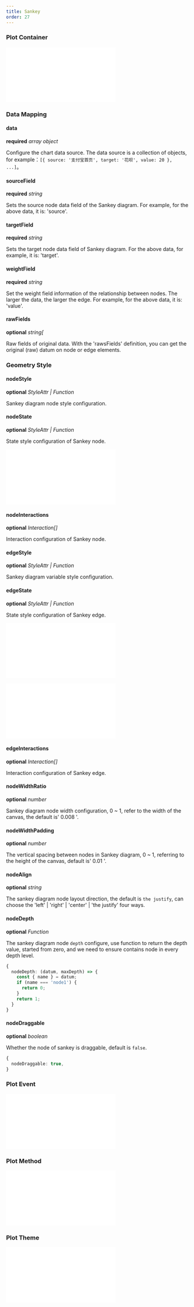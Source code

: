 ```yaml
---
title: Sankey
order: 27
---
```


### Plot Container

<embed src="@/docs/common/chart-options.en.md"></embed>

### Data Mapping

#### data

<description>**required** _array object_</description>

Configure the chart data source. The data source is a collection of objects, for example：`[{ source: '支付宝首页', target: '花呗', value: 20 }, ...]`。

#### sourceField

<description>**required** _string_</description>

Sets the source node data field of the Sankey diagram. For example, for the above data, it is: 'source'.

#### targetField

<description>**required** _string_</description>

Sets the target node data field of Sankey diagram. For the above data, for example, it is: 'target'.

#### weightField

<description>**required** _string_</description>

Set the weight field information of the relationship between nodes. The larger the data, the larger the edge. For example, for the above data, it is: 'value'.

#### rawFields

<description>**optional** _string[_</description>

Raw fields of original data. With the 'rawsFields' definition, you can get the original (raw) datum on node or edge elements.

<playground path="relation-plots/sankey/demo/draggable.ts" rid="sankey-raw-fields"></playground>

### Geometry Style

#### nodeStyle

<description>**optional** _StyleAttr | Function_</description>

Sankey diagram node style configuration.

#### nodeState

<description>**optional** _StyleAttr | Function_</description>

State style configuration of Sankey node.

<embed src="@/docs/common/state-style.zh.md"></embed>

#### nodeInteractions

<description>**optional** _Interaction[]_</description>

Interaction configuration of Sankey node.

#### edgeStyle

<description>**optional** _StyleAttr | Function_</description>

Sankey diagram variable style configuration.

#### edgeState

<description>**optional** _StyleAttr | Function_</description>

State style configuration of Sankey edge.

<embed src="@/docs/common/state-style.zh.md"></embed>

<embed src="@/docs/common/color.en.md"></embed>

#### edgeInteractions

<description>**optional** _Interaction[]_</description>

Interaction configuration of Sankey edge.

#### nodeWidthRatio

<description>**optional** _number_</description>

Sankey diagram node width configuration, 0 ~ 1, refer to the width of the canvas, the default is' 0.008 '.

#### nodeWidthPadding

<description>**optional** _number_</description>

The vertical spacing between nodes in Sankey diagram, 0 ~ 1, referring to the height of the canvas, default is' 0.01 '.

#### nodeAlign

<description>**optional** _string_</description>

The sankey diagram node layout direction, the default is `the justify`, can choose the 'left' | 'right' | 'center' | 'the justify' four ways.

#### nodeDepth

<description>**optional** _Function_</description>

The sankey diagram node `depth` configure, use function to return the depth value, started from zero, and we need to ensure contains node in every depth level.

```ts
{
  nodeDepth: (datum, maxDepth) => {
    const { name } = datum;
    if (name === 'node1') {
      return 0;
    }
    return 1;
  }
}
```

#### nodeDraggable

<description>**optional** _boolean_</description>

Whether the node of sankey is draggable, default is `false`.

```ts
{
  nodeDraggable: true,
}
```

### Plot Event

<embed src="@/docs/common/events.en.md"></embed>

### Plot Method

<embed src="@/docs/common/chart-methods.en.md"></embed>

### Plot Theme

<embed src="@/docs/common/theme.en.md"></embed>
